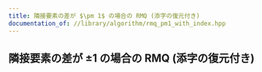 ```yaml
---
title: 隣接要素の差が $\pm 1$ の場合の RMQ (添字の復元付き)
documentation_of: //library/algorithm/rmq_pm1_with_index.hpp
---
```

## 隣接要素の差が $\pm 1$ の場合の RMQ (添字の復元付き)
